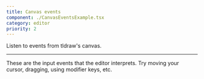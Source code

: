 ```yaml
---
title: Canvas events
component: ./CanvasEventsExample.tsx
category: editor
priority: 2
---
```


Listen to events from tldraw's canvas.

---

These are the input events that the editor interprets. Try moving your cursor, dragging, using modifier keys, etc.
